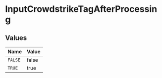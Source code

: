 # InputCrowdstrikeTagAfterProcessing


## Values

| Name    | Value   |
| ------- | ------- |
| `FALSE` | false   |
| `TRUE`  | true    |